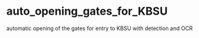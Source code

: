 # auto_opening_gates_for_KBSU
automatic opening of the gates for entry to KBSU with detection and OCR

